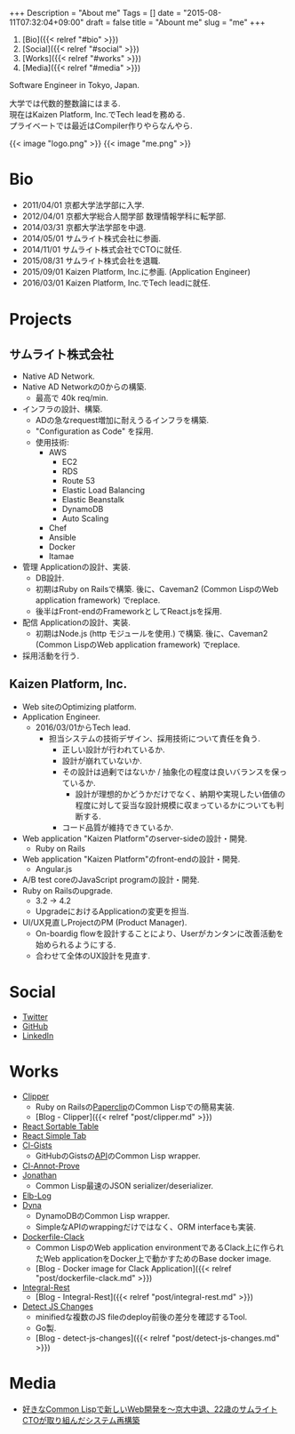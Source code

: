 +++
Description = "About me"
Tags = []
date = "2015-08-11T07:32:04+09:00"
draft = false
title = "Abount me"
slug = "me"
+++

1. [Bio]({{< relref "#bio" >}})
2. [Social]({{< relref "#social" >}})
3. [Works]({{< relref "#works" >}})
4. [Media]({{< relref "#media" >}})

Software Engineer in Tokyo, Japan.

大学では代数的整数論にはまる.  
現在はKaizen Platform, Inc.でTech leadを務める.  
プライベートでは最近はCompiler作りやらなんやら.

<span class="author-avatar">
  {{< image "logo.png" >}}
</div>
<span class="author-avatar">
  {{< image "me.png" >}}
</div>

# Bio

- 2011/04/01 京都大学法学部に入学.
- 2012/04/01 京都大学総合人間学部 数理情報学科に転学部.
- 2014/03/31 京都大学法学部を中退.
- 2014/05/01 サムライト株式会社に参画.
- 2014/11/01 サムライト株式会社でCTOに就任.
- 2015/08/31 サムライト株式会社を退職.
- 2015/09/01 Kaizen Platform, Inc.に参画. (Application Engineer)
- 2016/03/01 Kaizen Platform, Inc.でTech leadに就任.

# Projects

## サムライト株式会社

- Native AD Network.
- Native AD Networkの0からの構築.
  - 最高で 40k req/min.
- インフラの設計、構築.
  - ADの急なrequest増加に耐えうるインフラを構築.
  - "Configuration as Code" を採用.
  - 使用技術:
    - AWS
      - EC2
      - RDS
      - Route 53
      - Elastic Load Balancing
      - Elastic Beanstalk
      - DynamoDB
      - Auto Scaling
    - Chef
    - Ansible
    - Docker
    - Itamae
- 管理 Applicationの設計、実装.
  - DB設計.
  - 初期はRuby on Railsで構築. 後に、Caveman2 (Common LispのWeb application framework) でreplace.
  - 後半はFront-endのFrameworkとしてReact.jsを採用.
- 配信 Applicationの設計、実装.
  - 初期はNode.js (http モジュールを使用.) で構築. 後に、Caveman2 (Common LispのWeb application framework) でreplace.
- 採用活動を行う.

## Kaizen Platform, Inc.

- Web siteのOptimizing platform.
- Application Engineer.
  - 2016/03/01からTech lead.
    - 担当システムの技術デザイン、採用技術について責任を負う.
      - 正しい設計が行われているか.
      - 設計が崩れていないか.
      - その設計は過剰ではないか / 抽象化の程度は良いバランスを保っているか.
        - 設計が理想的かどうかだけでなく、納期や実現したい価値の程度に対して妥当な設計規模に収まっているかについても判断する.
      - コード品質が維持できているか.
- Web application "Kaizen Platform"のserver-sideの設計・開発.
  - Ruby on Rails
- Web application "Kaizen Platform"のfront-endの設計・開発.
  - Angular.js
- A/B test coreのJavaScript programの設計・開発.
- Ruby on Railsのupgrade.
  - 3.2 -> 4.2
  - UpgradeにおけるApplicationの変更を担当.
- UI/UX見直しProjectのPM (Product Manager).
  - On-boardig flowを設計することにより、Userがカンタンに改善活動を始められるようにする.
  - 合わせて全体のUX設計を見直す.

# Social

- [Twitter](https://twitter.com/Rudolph_Miller)
- [GitHub](https://github.com/Rudolph-Miller)
- [LinkedIn](https://www.linkedin.com/in/tomoya-kawanishi-1ab963b7)


# Works

- [Clipper](https://github.com/Rudolph-Miller/clipper)
  - Ruby on Railsの[Paperclip](https://github.com/thoughtbot/paperclip)のCommon Lispでの簡易実装.
  - [Blog - Clipper]({{< relref "post/clipper.md" >}})
- [React Sortable Table](https://github.com/Rudolph-Miller/react-sortable-table)
- [React Simple Tab](https://github.com/Rudolph-Miller/react-simple-tab)
- [Cl-Gists](https://github.com/Rudolph-Miller/cl-gists)
  - GitHubのGistsの[API](https://developer.github.com/v3/gists/)のCommon Lisp wrapper.
- [Cl-Annot-Prove](https://github.com/Rudolph-Miller/cl-annot-prove)
- [Jonathan](https://github.com/Rudolph-Miller/jonathan)
  - Common Lisp最速のJSON serializer/deserializer.
- [Elb-Log](https://github.com/Rudolph-Miller/elb-log)
- [Dyna](https://github.com/Rudolph-Miller/dyna)
  - DynamoDBのCommon Lisp wrapper.
  - SimpleなAPIのwrappingだけではなく、ORM interfaceも実装.
- [Dockerfile-Clack](https://github.com/Rudolph-Miller/dockerfile-clack)
  - Common LispのWeb application environmentであるClack上に作られたWeb applicationをDocker上で動かすためのBase docker image.
  - [Blog - Docker image for Clack Application]({{< relref "post/dockerfile-clack.md" >}})
- [Integral-Rest](https://github.com/Rudolph-Miller/integral-rest)
  - [Blog - Integral-Rest]({{< relref "post/integral-rest.md" >}})
- [Detect JS Changes](https://github.com/Rudolph-Miller/detect-js-changes)
  - minifiedな複数のJS fileのdeploy前後の差分を確認するTool.
  - Go製.
  - [Blog - detect-js-changes]({{< relref "post/detect-js-changes.md" >}})

# Media

- [好きなCommon Lispで新しいWeb開発を～京大中退、22歳のサムライトCTOが取り組んだシステム再構築](http://type.jp/et/log/article/somewrite_cto)
